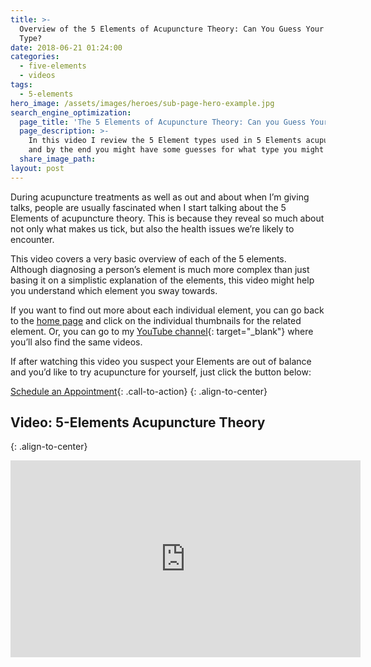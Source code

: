 ```yaml
---
title: >-
  Overview of the 5 Elements of Acupuncture Theory: Can You Guess Your Elemental
  Type?
date: 2018-06-21 01:24:00
categories:
  - five-elements
  - videos
tags:
  - 5-elements
hero_image: /assets/images/heroes/sub-page-hero-example.jpg
search_engine_optimization:
  page_title: 'The 5 Elements of Acupuncture Theory: Can you Guess Your Elemental Type?'
  page_description: >-
    In this video I review the 5 Element types used in 5 Elements acupuncture,
    and by the end you might have some guesses for what type you might be!
  share_image_path:
layout: post
---
```


During acupuncture treatments as well as out and about when I’m giving talks, people are usually fascinated when I start talking about the 5 Elements of acupuncture theory. This is because they reveal so much about not only what makes us tick, but also the health issues we’re likely to encounter.

This video covers a very basic overview of each of the 5 elements. Although diagnosing a person’s element is much more complex than just basing it on a simplistic explanation of the elements, this video might help you understand which element you sway towards.

If you want to find out more about each individual element, you can go back to the [home page](/) and click on the individual thumbnails for the related element. Or, you can go to my [YouTube channel](https://www.youtube.com/channel/UCvh0Z-0SVq60rqRQ1qMmkkA "Wisdom Ways Acupuncture YouTube channel"){: target="_blank"} where you’ll also find the same videos.

If after watching this video you suspect your Elements are out of balance and you’d like to try acupuncture for yourself, just click the button below:

[Schedule an Appointment](/make-an-appointment/){: .call-to-action}
{: .align-to-center}

## Video: 5-Elements Acupuncture Theory
{: .align-to-center}

<div class="cms-embed" data-cms-embed="PGlmcmFtZSB3aWR0aD0iNTYwIiBoZWlnaHQ9IjMxNSIgc3JjPSJodHRwczovL3d3dy55b3V0dWJlLmNvbS9lbWJlZC9SZDRyaGYzM2p0ayIgZnJhbWVib3JkZXI9IjAiIGFsbG93PSJhdXRvcGxheTsgZW5jcnlwdGVkLW1lZGlhIiBhbGxvd2Z1bGxzY3JlZW4+PC9pZnJhbWU+"><iframe src="https://www.youtube.com/embed/Rd4rhf33jtk" allow="autoplay; encrypted-media" allowfullscreen="" width="560" height="315" frameborder="0"></iframe></div>

&nbsp;